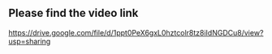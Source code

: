 ## Please find the video link

https://drive.google.com/file/d/1ppt0PeX6gxL0hztcolr8tz8iIdNGDCu8/view?usp=sharing